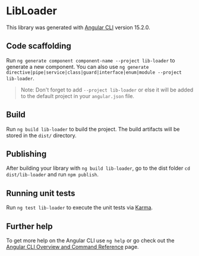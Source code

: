 # LibLoader

This library was generated with [Angular CLI](https://github.com/angular/angular-cli) version 15.2.0.

## Code scaffolding

Run `ng generate component component-name --project lib-loader` to generate a new component. You can also use `ng generate directive|pipe|service|class|guard|interface|enum|module --project lib-loader`.
> Note: Don't forget to add `--project lib-loader` or else it will be added to the default project in your `angular.json` file. 

## Build

Run `ng build lib-loader` to build the project. The build artifacts will be stored in the `dist/` directory.

## Publishing

After building your library with `ng build lib-loader`, go to the dist folder `cd dist/lib-loader` and run `npm publish`.

## Running unit tests

Run `ng test lib-loader` to execute the unit tests via [Karma](https://karma-runner.github.io).

## Further help

To get more help on the Angular CLI use `ng help` or go check out the [Angular CLI Overview and Command Reference](https://angular.io/cli) page.

